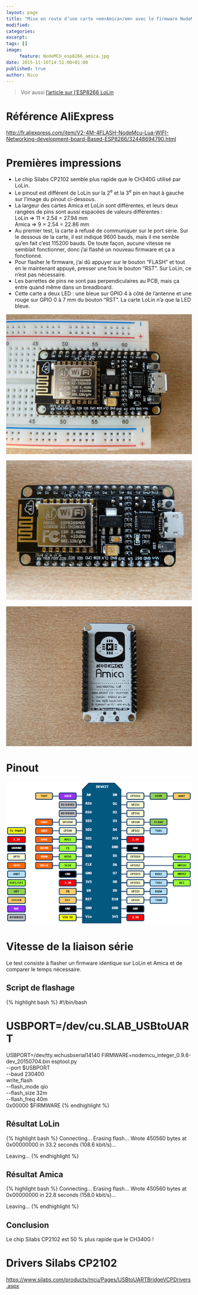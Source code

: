 ```yaml
---
layout: page
title: "Mise en route d’une carte <em>Amica</em> avec le firmware NodeMCU et un module WiFi ESP8266"
modified:
categories:
excerpt:
tags: []
image:
     feature: NodeMCU_esp8266_amica.jpg
date: 2015-11-16T14:51:00+01:00
published: true
author: Nico
---
```




> Voir aussi [l’article sur l’ESP8266 LoLin](/NodeMCU_esp8266/)



# Référence AliExpress

<http://fr.aliexpress.com/item/V2-4M-4FLASH-NodeMcu-Lua-WIFI-Networking-development-board-Based-ESP8266/32448694790.html>



# Premières impressions

- Le chip Silabs CP2102 semble plus rapide que le CH340G utilisé par LoLin.
- Le pinout est différent de LoLin sur la 2<sup>e</sup> et la 3<sup>e</sup> pin en haut à gauche sur l’image du pinout ci-dessous.
- La largeur des cartes Amica et LoLin sont différentes, et leurs deux rangées de pins sont aussi espacées de valeurs différentes :<br/>
LoLin ⇒ 11 × 2.54 = 27.94 mm<br/>
Amica ⇒ 9 × 2.54 = 22.86 mm
- Au premier test, la carte à refusé de communiquer sur le port série. Sur le dessous de la carte, il est indiqué 9600 bauds, mais il me semble qu’en fait c’est 115200 bauds. De toute façon, aucune vitesse ne semblait fonctionner, donc j’ai flashé un nouveau firmware et ça a fonctionné.
- Pour flasher le firmware, j’ai dû appuyer sur le bouton “FLASH” et tout en le maintenant appuyé, presser une fois le bouton “RST”. Sur LoLin, ce n’est pas nécessaire.
- Les barrettes de pins ne sont pas perpendiculaires au PCB, mais ça entre quand même dans un breadboard.
- Cette carte a deux LED : une bleue sur GPIO 4 à côté de l’antenne et une rouge sur GPIO 0 à 7 mm du bouton “RST”. La carte LoLin n’a que la LED bleue.


![](/files/2015-11-16-NodeMCU_esp8266_amica/NodeMCU_esp8266_amica_001_lowres.jpg)

![](/files/2015-11-16-NodeMCU_esp8266_amica/NodeMCU_esp8266_amica_002_lowres.jpg)

![](/files/2015-11-16-NodeMCU_esp8266_amica/NodeMCU_esp8266_amica_003_lowres.jpg)



# Pinout

![](/files/2015-05-28-pinouts/images/NodeMCU_esp8266_amica_pinout.png)


# Vitesse de la liaison série

Le test consiste à flasher un firmware identique sur LoLin et Amica et de comparer le temps nécessaire.

## Script de flashage

{% highlight bash %}
#!/bin/bash

# USBPORT=/dev/cu.SLAB_USBtoUART
USBPORT=/dev/tty.wchusbserial14140
FIRMWARE=nodemcu_integer_0.9.6-dev_20150704.bin
esptool.py           \
    --port $USBPORT  \
    --baud 230400    \
    write_flash      \
    --flash_mode qio \
    --flash_size 32m \
    --flash_freq 40m \
    0x00000 $FIRMWARE
{% endhighlight %}

## Résultat LoLin

{% highlight bash %}
Connecting...
Erasing flash...
Wrote 450560 bytes at 0x00000000 in 33.2 seconds (108.6 kbit/s)...

Leaving...
{% endhighlight %}

## Résultat Amica

{% highlight bash %}
Connecting...
Erasing flash...
Wrote 450560 bytes at 0x00000000 in 22.8 seconds (158.0 kbit/s)...

Leaving...
{% endhighlight %}

## Conclusion

Le chip Silabs CP2102 est 50 % plus rapide que le CH340G !

# Drivers Silabs CP2102

<https://www.silabs.com/products/mcu/Pages/USBtoUARTBridgeVCPDrivers.aspx>

